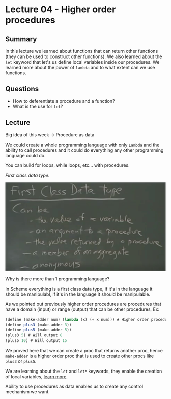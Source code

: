 # Lecture 04 - Higher order procedures

## Summary

In this lecture we learned about functions that can return other functions (they can be used to construct other functions). We also learned about the `let` keyword that let's us define local variables inside our procedures. We learned more about the power of `lambda` and to what extent can we use functions.

## Questions

- How to deferentiate a procedure and a function?
- What is the use for `let`?

## Lecture

Big idea of this week -> Procedure as data

We could create a whole programming language with only `Lambda` and the ability to call procedures and it could do everything any other programming language could do.

You can build for loops, while loops, etc... with procedures.

_First class data type:_

![first class data type](../../../assets/first_class_data_type.jpeg)

Why is there more than 1 programming language?

In Scheme everything is a first class data type, if it's in the language it should be manipulabl, if it's in the language it should be manipulable.

As we pointed out previously higher order procedures are procedures that have a domain (input) or range (output) that can be other procedures, Ex:

```scheme
(define (make-adder num) (lambda (x) (+ x num))) # Higher order procedure returning a proc
(define plus3 (make-adder 3))
(define plus5 (make-adder 5))
(plus3 5) # Will output 8
(plus5 10) # Will output 15
```

We proved here that we can create a proc that returns another proc, hence `make-adder` is a higher order proc that is used to create other procs like `plus3` or `plus5`.

We are learning about the `let` and `let*` keywords, they enable the creation of local variables, [learn more](https://www.cs.utexas.edu/ftp/garbage/cs345/schintro-v14/schintro_54.html).

Ability to use procedures as data enables us to create any control mechanism we want.
